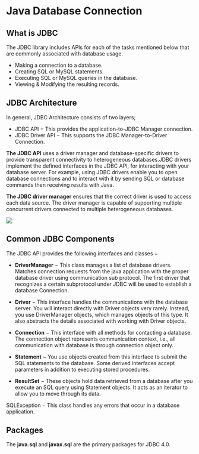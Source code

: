 # Java Database  Connection

## What is JDBC

The JDBC library includes APIs for each of the tasks mentioned below that are commonly associated with database usage.

- Making a connection to a database.
- Creating SQL or MySQL statements.
- Executing SQL or MySQL queries in the database.
- Viewing & Modifying the resulting records.

## JDBC Architecture

In general, JDBC Architecture consists of two layers;

- JDBC API − This provides the application-to-JDBC Manager connection.
- JDBC Driver API − This supports the JDBC Manager-to-Driver Connection.

**The JDBC API** uses a driver manager and database-specific drivers to provide transparent connectivity to
heterogeneous databases.JDBC drivers implement the defined interfaces in the JDBC API, for interacting with your
database server. For example, using JDBC drivers enable you to open database connections and to interact with it by
sending SQL or database commands then receiving results with Java.

**The JDBC driver manager** ensures that the correct driver is used to access each data source. The driver manager is
capable of supporting multiple concurrent drivers connected to multiple heterogeneous databases.

![](https://www.tutorialspoint.com/jdbc/images/jdbc_architecture.jpg)

## Common JDBC Components

The JDBC API provides the following interfaces and classes −

- **DriverManager** − This class manages a list of database drivers. Matches connection requests from the java
  application with the proper database driver using communication sub protocol. The first driver that recognizes a
  certain subprotocol under JDBC will be used to establish a database Connection.

- **Driver** − This interface handles the communications with the database server. You will interact directly with
  Driver objects very rarely. Instead, you use DriverManager objects, which manages objects of this type. It also
  abstracts the details associated with working with Driver objects.

- **Connection** − This interface with all methods for contacting a database. The connection object represents
  communication context, i.e., all communication with database is through connection object only.

- **Statement** − You use objects created from this interface to submit the SQL statements to the database. Some derived
  interfaces accept parameters in addition to executing stored procedures.

- **ResultSet** − These objects hold data retrieved from a database after you execute an SQL query using Statement
  objects. It acts as an iterator to allow you to move through its data.

SQLException − This class handles any errors that occur in a database application.

## Packages

The **java.sql** and **javax.sql** are the primary packages for JDBC 4.0.